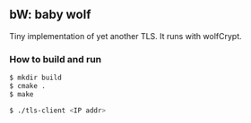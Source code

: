 ##  bW: baby wolf

Tiny implementation of yet another TLS. It runs with wolfCrypt.

### How to build and run

```sh
$ mkdir build
$ cmake .
$ make

$ ./tls-client <IP addr>
```
